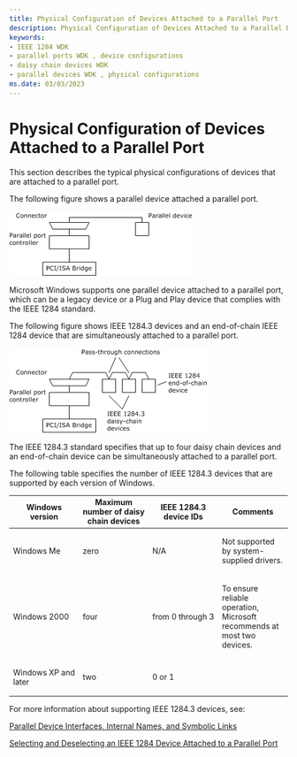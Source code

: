 ```yaml
---
title: Physical Configuration of Devices Attached to a Parallel Port
description: Physical Configuration of Devices Attached to a Parallel Port
keywords:
- IEEE 1284 WDK
- parallel ports WDK , device configurations
- daisy chain devices WDK
- parallel devices WDK , physical configurations
ms.date: 03/03/2023
---
```


# Physical Configuration of Devices Attached to a Parallel Port





This section describes the typical physical configurations of devices that are attached to a parallel port.

The following figure shows a parallel device attached a parallel port.

![diagram illustrating a parallel device connected to a parallel port.](images/parport2.png)

Microsoft Windows supports one parallel device attached to a parallel port, which can be a legacy device or a Plug and Play device that complies with the IEEE 1284 standard.

The following figure shows IEEE 1284.3 devices and an end-of-chain IEEE 1284 device that are simultaneously attached to a parallel port.

![ieee 1284.3 daisy chain devices connected to a parallel port.](images/parport3.png)

The IEEE 1284.3 standard specifies that up to four daisy chain devices and an end-of-chain device can be simultaneously attached to a parallel port.

The following table specifies the number of IEEE 1284.3 devices that are supported by each version of Windows.

<table>
<colgroup>
<col width="25%" />
<col width="25%" />
<col width="25%" />
<col width="25%" />
</colgroup>
<thead>
<tr class="header">
<th>Windows version</th>
<th>Maximum number of daisy chain devices</th>
<th>IEEE 1284.3 device IDs</th>
<th>Comments</th>
</tr>
</thead>
<tbody>
<tr class="odd">
<td><p>Windows Me</p></td>
<td><p>zero</p></td>
<td><p>N/A</p></td>
<td><p>Not supported by system-supplied drivers.</p></td>
</tr>
<tr class="even">
<td><p>Windows 2000</p></td>
<td><p>four</p></td>
<td><p>from 0 through 3</p></td>
<td><p>To ensure reliable operation, Microsoft recommends at most two devices.</p></td>
</tr>
<tr class="odd">
<td><p>Windows XP and later</p></td>
<td><p>two</p></td>
<td><p>0 or 1</p></td>
<td></td>
</tr>
</tbody>
</table>

 

For more information about supporting IEEE 1284.3 devices, see:

[Parallel Device Interfaces, Internal Names, and Symbolic Links](parallel-device-interfaces--internal-names--and-symbolic-links.md)

[Selecting and Deselecting an IEEE 1284 Device Attached to a Parallel Port](selecting-and-deselecting-an-ieee-1284-device-attached-to-a-parallel-p.md)

 

 




